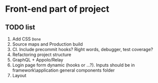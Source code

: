 # Front-end part of project

## TODO list

1. Add CSS `Done`
2. Source maps and Production build
3. CI. Include precommit hooks? Right words, debugger, test coverage?
4. Refactoring project structure
5. GraphQL + Appolo/Relay
6. Login page form dynamic (hooks or ...?). Inputs should be in framework\application general components folder
7. Layout
